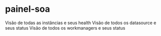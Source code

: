# painel-soa
Visão de todas as instâncias e seus health Visão de todos os datasource e seus status Visão de todos os workmanagers e seus status
